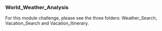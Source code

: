 ### World_Weather_Analysis

For this module challenge, please see the three folders: Weather_Search, Vacation_Search and Vacation_Itinerary.
